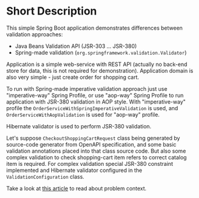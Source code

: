 # Short Description
This simple Spring Boot application demonstrates differences between validation approaches:
* Java Beans Validation API (JSR-303 ... JSR-380)
* Spring-made validation (`org.springframework.validation.Validator`)

Application is a simple web-service with REST API (actually no back-end store for data, this is not required for demonstration).
Application domain is also very simple - just create order for shopping cart.

To run with Spring-made imperative validation approach just use "imperative-way" Spring Profile, or use "aop-way" Spring Profile to run application with JSR-380 validation in AOP style.
With "imperative-way" profile the `OrderServiceWithSpringImperativeValidation` is used, and `OrderServiceWithAopValidation` is used for "aop-way" profile.

Hibernate validator is used to perform JSR-380 validation.

Let's suppose `CheckoutShoppingCartRequest` class being generated by source-code generator from OpenAPI specification,
and some basic validation annotations placed into that class source code. 
But also some complex validation to check shopping-cart item refers to correct catalog item is required. 
For complex validation special JSR-380 constraint implemented and Hibernate validator configured in the `ValidationConfiguration` class.

Take a look at [this article](https://medium.com/@victor.krapivin/spring-validator-vs-java-bean-validation-api-bf4cb38761d1) to read about problem context.
